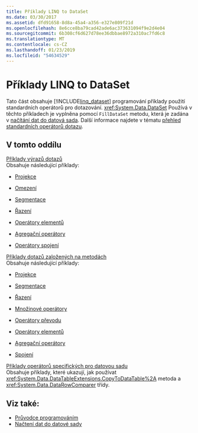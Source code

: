 ```yaml
---
title: Příklady LINQ to DataSet
ms.date: 03/30/2017
ms.assetid: dfd91658-8d8a-45a4-a356-e327e809f21d
ms.openlocfilehash: 8e6cce8ba79cad42ade6ac373631094f9e2d4e04
ms.sourcegitcommit: 6b308cf6d627d78ee36dbbae8972a310ac7fd6c8
ms.translationtype: MT
ms.contentlocale: cs-CZ
ms.lasthandoff: 01/23/2019
ms.locfileid: "54634529"
---
```

# <a name="linq-to-dataset-examples"></a>Příklady LINQ to DataSet
Tato část obsahuje [!INCLUDE[linq_dataset](../../../../includes/linq-dataset-md.md)] programování příklady použití standardních operátorů pro dotazování. <xref:System.Data.DataSet> Používá v těchto příkladech je vyplněna pomocí `FillDataSet` metodu, která je zadána v [načítání dat do datová sada](../../../../docs/framework/data/adonet/loading-data-into-a-dataset.md). Další informace najdete v tématu [přehled standardních operátorů dotazu](https://msdn.microsoft.com/library/24cda21e-8af8-4632-b519-c404a839b9b2).  
  
## <a name="in-this-section"></a>V tomto oddílu  
 [Příklady výrazů dotazů](../../../../docs/framework/data/adonet/query-expression-examples-linq-to-dataset.md)  
 Obsahuje následující příklady:  
  
-   [Projekce](../../../../docs/framework/data/adonet/query-expression-syntax-examples-projection-linq-to-dataset.md)  
  
-   [Omezení](../../../../docs/framework/data/adonet/query-expression-syntax-examples-restriction-linq-to-dataset.md)  
  
-   [Segmentace](../../../../docs/framework/data/adonet/query-expression-syntax-examples-partitioning.md)  
  
-   [Řazení](../../../../docs/framework/data/adonet/query-expression-syntax-examples-ordering-linq-to-dataset.md)  
  
-   [Operátory elementů](../../../../docs/framework/data/adonet/query-expression-syntax-examples-element-operators.md)  
  
-   [Agregační operátory](../../../../docs/framework/data/adonet/query-expression-syntax-examples-aggregate-operators.md)  
  
-   [Operátory spojení](../../../../docs/framework/data/adonet/query-expression-syntax-examples-join-operators.md)  
  
 [Příklady dotazů založených na metodách](../../../../docs/framework/data/adonet/method-based-query-examples-linq-to-dataset.md)  
 Obsahuje následující příklady:  
  
-   [Projekce](../../../../docs/framework/data/adonet/method-based-query-syntax-examples-projection.md)  
  
-   [Segmentace](../../../../docs/framework/data/adonet/method-based-query-syntax-examples-partitioning-linq.md)  
  
-   [Řazení](../../../../docs/framework/data/adonet/method-based-query-syntax-examples-ordering-linq-to-dataset.md)  
  
-   [Množinové operátory](../../../../docs/framework/data/adonet/method-based-query-syntax-examples-set-operators.md)  
  
-   [Operátory převodu](../../../../docs/framework/data/adonet/method-based-query-syntax-examples-conversion-operators.md)  
  
-   [Operátory elementů](../../../../docs/framework/data/adonet/method-based-query-syntax-examples-element-operators.md)  
  
-   [Agregační operátory](../../../../docs/framework/data/adonet/method-based-query-syntax-examples-aggregate-operators.md)  
  
-   [Spojení](../../../../docs/framework/data/adonet/method-based-query-syntax-examples-join-linq-to-dataset.md)  
  
 [Příklady operátorů specifických pro datovou sadu](../../../../docs/framework/data/adonet/dataset-specific-operator-examples-linq-to-dataset.md)  
 Obsahuje příklady, které ukazují, jak používat <xref:System.Data.DataTableExtensions.CopyToDataTable%2A> metoda a <xref:System.Data.DataRowComparer> třídy.  
  
## <a name="see-also"></a>Viz také:
- [Průvodce programováním](../../../../docs/framework/data/adonet/programming-guide-linq-to-dataset.md)
- [Načtení dat do datové sady](../../../../docs/framework/data/adonet/loading-data-into-a-dataset.md)

